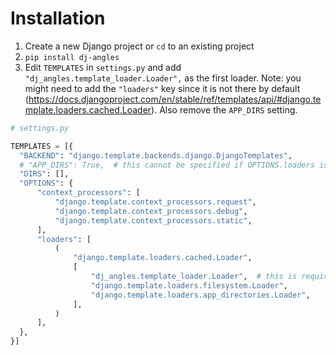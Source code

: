 # Installation

1. Create a new Django project or `cd` to an existing project
1. `pip install dj-angles`
1. Edit `TEMPLATES` in `settings.py` and add `"dj_angles.template_loader.Loader",` as the first loader. Note: you might need to add the `"loaders"` key since it is not there by default (https://docs.djangoproject.com/en/stable/ref/templates/api/#django.template.loaders.cached.Loader). Also remove the `APP_DIRS` setting.

```python
# settings.py

TEMPLATES = [{
  "BACKEND": "django.template.backends.django.DjangoTemplates",
  # "APP_DIRS": True,  # this cannot be specified if OPTIONS.loaders is explicitly set
  "DIRS": [],
  "OPTIONS": {
      "context_processors": [
          "django.template.context_processors.request",
          "django.template.context_processors.debug",
          "django.template.context_processors.static",
      ],
      "loaders": [
          (
              "django.template.loaders.cached.Loader",
              [
                  "dj_angles.template_loader.Loader",  # this is required for `dj-angles`
                  "django.template.loaders.filesystem.Loader",
                  "django.template.loaders.app_directories.Loader",
              ],
          )
      ],
  },
}]
```
